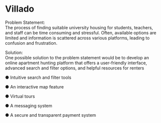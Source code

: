 # Villado

Problem Statement:   
The process of finding suitable university housing for students, teachers, and staff can be time consuming and stressful. Often, available options are limited and information is scattered 
across various platforms, leading to confusion and frustration.

Solution:    
One possible solution to the problem statement would be to develop an online apartment 
hunting platform that offers a user-friendly interface, advanced search and filter options, and 
helpful resources for renters

● Intuitive search and filter tools

● An interactive map feature

● Virtual tours

● A messaging system

● A secure and transparent payment system

